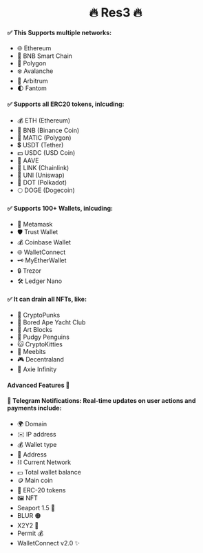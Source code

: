 <div align="center">
  <h1>🔥 Res3 🔥</h1>
</div>

#### ✅ This Supports multiple networks:

- 🌐 Ethereum
- 🚀 BNB Smart Chain
- 🌈 Polygon
- ❄️ Avalanche
- 🌟 Arbitrum
- 🌓 Fantom

#### ✅ Supports all ERC20 tokens, inlcuding:

- 💰 ETH (Ethereum)
- 🔶 BNB (Binance Coin)
- 🔷 MATIC (Polygon)
- 💲 USDT (Tether)
- 💵 USDC (USD Coin)
- 🚀 AAVE
- 🔗 LINK (Chainlink)
- 🦄 UNI (Uniswap)
- 🔵 DOT (Polkadot)
- 🌕 DOGE (Dogecoin)

#### ✅ Supports 100+ Wallets, inlcuding:

- 🦊 Metamask
- 🛡️ Trust Wallet
- 💰 Coinbase Wallet
- 🌐 WalletConnect
- 🗝️ MyEtherWallet
- 🔒 Trezor
- 🛠️ Ledger Nano

#### ✅ It can drain all NFTs, like:

- 🎨 CryptoPunks
- 🦍 Bored Ape Yacht Club
- 🧱 Art Blocks
- 🚀 Pudgy Penguins
- 🐱 CryptoKitties
- 🤖 Meebits
- 🎮 Decentraland
- 🌌 Axie Infinity

#### Advanced Features 🚀

#### 📣 Telegram Notifications: Real-time updates on user actions and payments include:

- 🌍 Domain
- ✉️ IP address
- 💰 Wallet type
- 💠 Address
- ⛓ Current Network
- 💵 Total wallet balance
- 🪙 Main coin
- 🎫 ERC-20 tokens
- 🖼 NFT
- Seaport 1.5 🐳
- BLUR 🟠
- X2Y2 🧿
- Permit 💰
- WalletConnect v2.0 ✨

